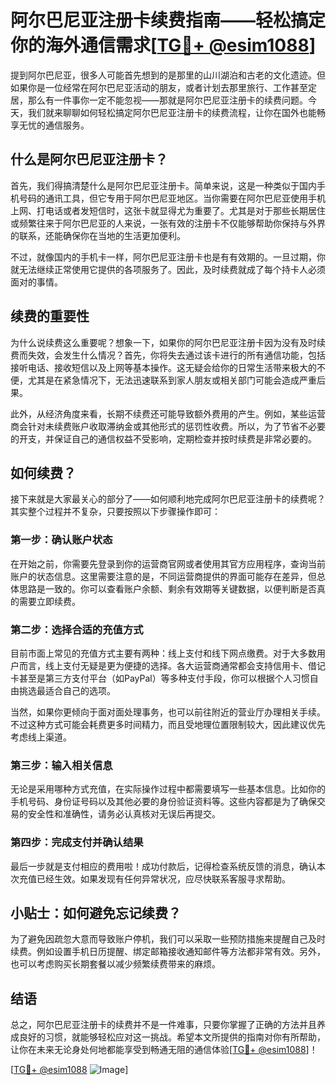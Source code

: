 # 阿尔巴尼亚注册卡续费指南——轻松搞定你的海外通信需求[[TG💪+ @esim1088](https://t.me/s/esim1088)]

提到阿尔巴尼亚，很多人可能首先想到的是那里的山川湖泊和古老的文化遗迹。但如果你是一位经常在阿尔巴尼亚活动的朋友，或者计划去那里旅行、工作甚至定居，那么有一件事你一定不能忽视——那就是阿尔巴尼亚注册卡的续费问题。今天，我们就来聊聊如何轻松搞定阿尔巴尼亚注册卡的续费流程，让你在国外也能畅享无忧的通信服务。

## 什么是阿尔巴尼亚注册卡？

首先，我们得搞清楚什么是阿尔巴尼亚注册卡。简单来说，这是一种类似于国内手机号码的通讯工具，但它专用于阿尔巴尼亚地区。当你需要在阿尔巴尼亚使用手机上网、打电话或者发短信时，这张卡就显得尤为重要了。尤其是对于那些长期居住或频繁往来于阿尔巴尼亚的人来说，一张有效的注册卡不仅能够帮助你保持与外界的联系，还能确保你在当地的生活更加便利。

不过，就像国内的手机卡一样，阿尔巴尼亚注册卡也是有有效期的。一旦过期，你就无法继续正常使用它提供的各项服务了。因此，及时续费就成了每个持卡人必须面对的事情。

## 续费的重要性

为什么说续费这么重要呢？想象一下，如果你的阿尔巴尼亚注册卡因为没有及时续费而失效，会发生什么情况？首先，你将失去通过该卡进行的所有通信功能，包括接听电话、接收短信以及上网等基本操作。这无疑会给你的日常生活带来极大的不便，尤其是在紧急情况下，无法迅速联系到家人朋友或相关部门可能会造成严重后果。

此外，从经济角度来看，长期不续费还可能导致额外费用的产生。例如，某些运营商会针对未续费账户收取滞纳金或其他形式的惩罚性收费。所以，为了节省不必要的开支，并保证自己的通信权益不受影响，定期检查并按时续费是非常必要的。

## 如何续费？

接下来就是大家最关心的部分了——如何顺利地完成阿尔巴尼亚注册卡的续费呢？其实整个过程并不复杂，只要按照以下步骤操作即可：

### 第一步：确认账户状态
在开始之前，你需要先登录到你的运营商官网或者使用其官方应用程序，查询当前账户的状态信息。这里需要注意的是，不同运营商提供的界面可能存在差异，但总体思路是一致的。你可以查看账户余额、剩余有效期等关键数据，以便判断是否真的需要立即续费。

### 第二步：选择合适的充值方式
目前市面上常见的充值方式主要有两种：线上支付和线下网点缴费。对于大多数用户而言，线上支付无疑是更为便捷的选择。各大运营商通常都会支持信用卡、借记卡甚至是第三方支付平台（如PayPal）等多种支付手段，你可以根据个人习惯自由挑选最适合自己的选项。

当然，如果你更倾向于面对面处理事务，也可以前往附近的营业厅办理相关手续。不过这种方式可能会耗费更多时间精力，而且受地理位置限制较大，因此建议优先考虑线上渠道。

### 第三步：输入相关信息
无论是采用哪种方式充值，在实际操作过程中都需要填写一些基本信息。比如你的手机号码、身份证号码以及其他必要的身份验证资料等。这些内容都是为了确保交易的安全性和准确性，请务必认真核对无误后再提交。

### 第四步：完成支付并确认结果
最后一步就是支付相应的费用啦！成功付款后，记得检查系统反馈的消息，确认本次充值已经生效。如果发现有任何异常状况，应尽快联系客服寻求帮助。

## 小贴士：如何避免忘记续费？

为了避免因疏忽大意而导致账户停机，我们可以采取一些预防措施来提醒自己及时续费。例如设置手机日历提醒、绑定邮箱接收通知邮件等方法都非常有效。另外，也可以考虑购买长期套餐以减少频繁续费带来的麻烦。

## 结语

总之，阿尔巴尼亚注册卡的续费并不是一件难事，只要你掌握了正确的方法并且养成良好的习惯，就能够轻松应对这一挑战。希望本文所提供的指南对你有所帮助，让你在未来无论身处何地都能享受到畅通无阻的通信体验[[TG💪+ @esim1088](https://t.me/s/esim1088)]！

[[TG💪+ @esim1088](https://t.me/s/esim1088) ![Image](https://i.postimg.cc/4NQfJmqS/Snipaste-2025-05-13-00-14-12.png)]